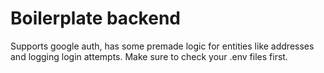 Boilerplate backend
===

Supports google auth, has some premade logic for entities like addresses
and logging login attempts.
Make sure to check your .env files first.